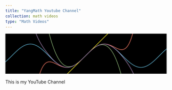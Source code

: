```yaml
---
title: "YangMath Youtube Channel"
collection: math videos
type: "Math Videos"
---
```


![Background Image](images/taylor_bgnd.jpg)

This is my YouTube Channel
